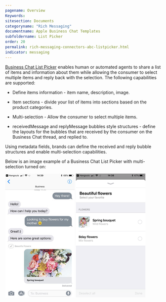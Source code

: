 ```yaml
---
pagename: Overview
Keywords:
sitesection: Documents
categoryname: "Rich Messaging"
documentname: Apple Business Chat Templates
subfoldername: List Picker
order: 20
permalink: rich-messaging-connectors-abc-listpicker.html
indicator: messaging
---
```


[Business Chat List Picker](https://developer.apple.com/documentation/businesschat/enhancing_the_customer_s_user_experience/sending_a_list_picker) enables human or automated agents to share a list of items and information about them while allowing the consumer to select multiple items and reply back with the selection. The following capabilities are supported:

* Define items information - item name, description, image.

* Item sections - divide your list of items into sections based on the product categories.

* Multi-selection - Allow the consumer to select multiple items.

* receivedMessage and replyMessage bubbles style structures - define the layouts for the bubbles that are received by the consumer on the Business Chat thread, and replied to.

Using metadata fields, brands can define the received and reply bubble structures and enable multi-selection capabilities.

Below is an image example of a Business Chat List Picker with multi-selection turned on:

![Apple Business Chat List Picker Main](images/abc-listpicker-1.jpg)   ![Apple Business Chat List Picker list](images/abc-listpicker-2.PNG)
